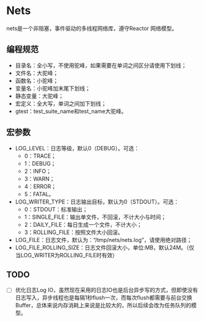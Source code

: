 # Nets
nets是一个非阻塞，事件驱动的多线程网络库，遵守Reactor 网络模型。

## 编程规范
- 目录名：全小写，不使用驼峰，如果需要在单词之间区分请使用下划线；
- 文件名：大驼峰；
- 函数名：小驼峰；
- 变量名：小驼峰加末尾下划线；
- 静态变量：大驼峰；
- 宏定义：全大写，单词之间加下划线；
- gtest：test_suite_name和test_name大驼峰。

## 宏参数
- LOG_LEVEL：日志等级，默认0（DEBUG）。可选：
  - 0：TRACE；
  - 1：DEBUG；
  - 2：INFO；
  - 3：WARN；
  - 4：ERROR；
  - 5：FATAL。
- LOG_WRITER_TYPE：日志输出目标，默认为0（STDOUT）。可选：
  - 0：STDOUT：标准输出；
  - 1：SINGLE_FILE：输出单文件，不回滚，不计大小与时间；
  - 2：DAILY_FILE：每日生成一个文件，不计大小；
  - 3：ROLLING_FILE：按照文件大小回滚。
- LOG_FILE：日志文件，默认为：“/tmp/nets/nets.log”，请使用绝对路径；
- LOG_FILE_ROLLING_SIZE：日志文件回滚大小，单位:MB，默认24M。（仅当LOG_WRITER为ROLLING_FILE时有效）

## TODO
- [ ] 优化日志Log IO，虽然现在采用的日志IO也是后台异步写的方式，但即使没有日志写入，异步线程也是每隔1秒flush一次，而每次flush都需要与前台交换Buffer，总体来说内存消耗上来说是比较大的，所以后续会改为任务队列的模型。